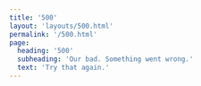 ```yaml
---
title: '500'
layout: 'layouts/500.html'
permalink: '/500.html'
page:
  heading: '500'
  subheading: 'Our bad. Something went wrong.'
  text: 'Try that again.'
---
```

